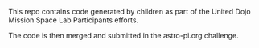 This repo contains code generated by children as part of the United Dojo Mission Space Lab Participants efforts.

The code is then merged and submitted in the astro-pi.org challenge. 
